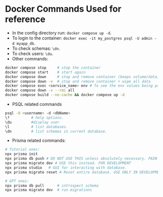 # Docker Commands Used for reference

- In the config directory run: `docker compose up -d`.
- To login to the container: `docker exec -it my_postgres psql -U admin -d myapp_db`.
- To check schemas: `\dn`.
- To check users: `\du`.
- Other commands:

```bash
docker compose stop     # stop the container
docker compose start    # start again
docker compose down     # stop and remove container (keeps volume/data)
docker compose down -v  # stop and remove container + wipe all data
docker compose exec <service_name> env # To see the env values being passed to a service. 
docker compose down -v --rmi all 
docker compose build --no-cache && docker compose up -d

```

- PSQL related commands

```bash
psql -U <username> -d <dbName>
\?          # help options.
\du         #display user
\l          # list databases.
\dn         # list schemas in current database.
```

- Prisma related commands:

``` bash
# Tutorial ones:
npx prisma init
npx prisma db push # DO NOT USE THIS unless absolutely necessary. PAIN in the back. FOR DEVELOPMENT
npx prisma migrate dev # USE this instead. FOR DEVELOPMENT
npx prisma studio   # GUI for interacting with database.
npx prisma migrate reset # Reset entire database. USE ONLY IN DEVELOPMENT.

# GPT ones:
npx prisma db pull      # introspect schema
npx prisma migrate dev  # run migrations
```
